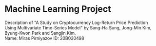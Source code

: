 # Machine Learning Project
Description of "A Study on Cryptocurrency Log-Return Price Prediction Using Multivariate Time-Series Model" by Sang-Ha Sung, Jong-Min Kim, Byung-Kwon Park and Sangjin Kim.  
  Name: Miras Pirniyazov
  ID: 20B030498
